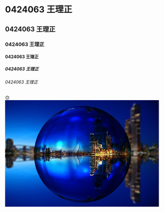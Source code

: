 # 0424063 王理正
## 0424063 王理正
### 0424063 王理正
#### 0424063 王理正
##### 0424063 王理正
###### 0424063 王理正
:blush:
![NKFUST](captivating-pic-of-rotterdam-in-a-bubble.jpg "第一科大")
